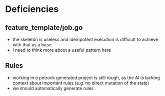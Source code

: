 # Deficiencies

## feature_template/job.go

- the skeleton is useless and idempotent execution is difficult to achieve with that as a base.
- I need to think more about a useful pattern here

## Rules

- working in a petrock generated project is still rough, as the AI is lacking context about important rules (e.g. no direct mutation of the state)
- we should automatically generate rules 
